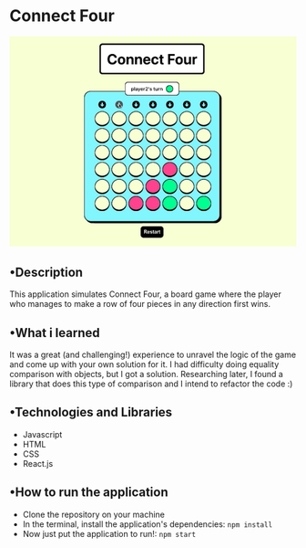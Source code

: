 # Connect Four
<img src="https://github.com/felipedfe/connect-four-game/blob/main/connect-4.png" alt="tela da aplicação" width="600">

## •Description
This application simulates Connect Four, a board game where the player who manages to make a row of four pieces in any direction first wins.

## •What i learned
It was a great (and challenging!) experience to unravel the logic of the game and come up with your own solution for it. I had difficulty doing equality comparison with objects, but I got a solution. Researching later, I found a library that does this type of comparison and I intend to refactor the code :)

## •Technologies and Libraries
- Javascript
- HTML
- CSS
- React.js

## •How to run the application
- Clone the repository on your machine
- In the terminal, install the application's dependencies: ```npm install```
- Now just put the application to run!: ```npm start```
